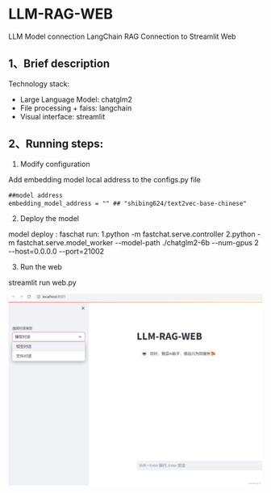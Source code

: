 # LLM-RAG-WEB
LLM Model connection LangChain RAG Connection to Streamlit Web


## 1、Brief description

Technology stack:

- Large Language Model: chatglm2
- File processing + faiss: langchain
- Visual interface: streamlit

## 2、Running steps:

1) Modify configuration

  Add embedding model local address to the configs.py file
  
  ```
  ##model address
  embedding_model_address = "" ## "shibing624/text2vec-base-chinese"
  ```

2) Deploy the model

model deploy : faschat
  run:
    1.python -m fastchat.serve.controller
    2.python -m fastchat.serve.model_worker --model-path ./chatglm2-6b --num-gpus 2 --host=0.0.0.0 --port=21002

3) Run the web
  
  streamlit run  web.py 


![alt text](https://github.com/lonngxiang/LLM-RAG-WEB/blob/main/web.png)


